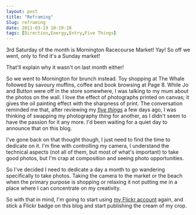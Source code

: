 ```yaml
---
layout: post
title: "Reframing"
Slug: reframing
date: 2011-03-19 10:19:28
tags: [Direction,Energy,Entry,Five Things]
---
```

3rd Saturday of the month is Mornington Racecourse Market! Yay! So off we went, only to find it's a Sunday market!

That'll explain why it wasn't on last month either!

So we went to Mornington for brunch instead. Toy shopping at The Whale followed by savoury muffins, coffee and book browsing at Page 8. While Jo and Button were off in the store somewhere, I was talking to my mum about the photos on the wall. I love the effect of photographs printed on canvas; it gives the oil painting effect with the sharpness of print. The conversation reminded me that, after reviewing my [_five things_](/my-five-things/ "My Five Things") a few days ago, I was thinking of swapping my photography _thing_ for another, as I didn't seem to have the passion for it any more. I'd been waiting for a quiet day to announce that on this blog.

I've gone back on that thought though, I just need to find the time to dedicate on it. I'm fine with controlling my camera, I understand the technical aspects (not all of them, but most of what's important) to take good photos, but I'm crap at composition and seeing photo opportunities.

So I've decided I need to dedicate a day a month to go wandering specifically to take photos. Taking the camera to the market or the beach when the primary purpose is shopping or relaxing it not putting me in a place where I can concentrate on my creativity.

So with that in mind, I'm going to start using [my Flickr account](http://www.flickr.com/photos/bendechrau/ "Ben Dechrai on Flickr") again, and stick a Flickr badge on this blog and start publishing the cream of my crop.
